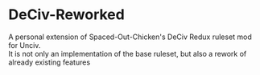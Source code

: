 # DeCiv-Reworked
A personal extension of Spaced-Out-Chicken's DeCiv Redux ruleset mod for Unciv. <br>
It is not only an implementation of the base ruleset, but also a rework of already existing features
